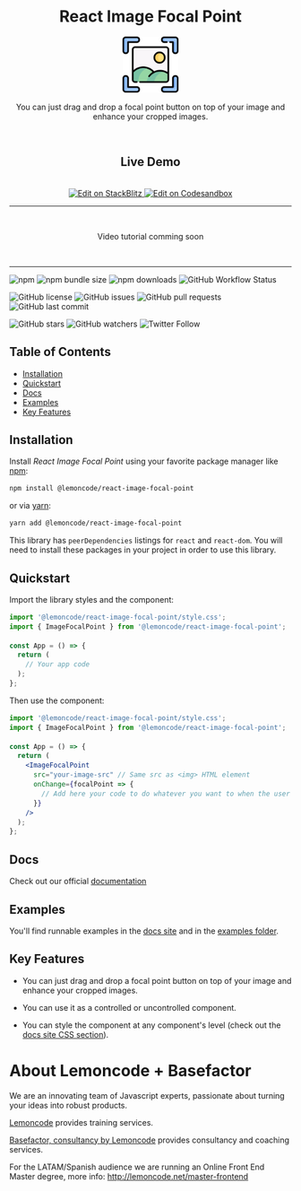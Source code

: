 <div align="center">
  <h1>React Image Focal Point</h1>
  <a href="https://lemoncode.github.io/react-image-focal-point">
    <img
      height="100"
      width="100"
      alt="logo"
      src="https://raw.githubusercontent.com/lemoncode/react-image-focal-point/develop/website/static/img/logo.svg"
    />
  </a>
  <p>You can just drag and drop a focal point button on top of your image and enhance your cropped images.</p>

  <br/>

  <h2>Live Demo</h2>
  <br/>
  <a target="_blank" href="https://stackblitz.com/github/Lemoncode/react-image-focal-point/tree/main/examples/basic">
  <img
    src="https://developer.stackblitz.com/img/open_in_stackblitz.svg"
    alt="Edit on StackBlitz"
    title="Edit on StackBlitz"
    height="36"
  />
</a> <a target="_blank" href="https://codesandbox.io/s/github/Lemoncode/react-image-focal-point/tree/main/examples/basic">
  <img
    src="https://codesandbox.io/static/img/play-codesandbox.svg"
    alt="Edit on Codesandbox"
    title="Edit on Codesandbox"
    height="36"
    />
  </a>

<br />

<hr />

<br />

Video tutorial comming soon

<br />

</div>

<hr />


<!-- https://github.com/badges/shields -->

![npm](https://img.shields.io/npm/v/@lemoncode/react-image-focal-point?style=plastic) ![npm bundle size](https://img.shields.io/bundlephobia/min/@lemoncode/react-image-focal-point?style=plastic) ![npm downloads](https://img.shields.io/npm/dw/@lemoncode/react-image-focal-point?style=plastic) ![GitHub Workflow Status](https://img.shields.io/github/actions/workflow/status/lemoncode/react-image-focal-point/ci.yml?branch=develop&style=plastic)

![GitHub license](https://img.shields.io/github/license/lemoncode/react-image-focal-point?style=plastic)  ![GitHub issues](https://img.shields.io/github/issues/lemoncode/react-image-focal-point?style=plastic) ![GitHub pull requests](https://img.shields.io/github/issues-pr/lemoncode/react-image-focal-point?style=plastic) ![GitHub last commit](https://img.shields.io/github/last-commit/lemoncode/react-image-focal-point?style=plastic)

![GitHub stars](https://img.shields.io/github/stars/lemoncode/react-image-focal-point?style=social) ![GitHub watchers](https://img.shields.io/github/watchers/lemoncode/react-image-focal-point?style=social) ![Twitter Follow](https://img.shields.io/twitter/follow/lemoncoders?style=social)

## Table of Contents

- [Installation](#installation)
- [Quickstart](#quickstart)
- [Docs](#docs)
- [Examples](#examples)
- [Key Features](#key-features)

## Installation

Install _React Image Focal Point_ using your favorite package manager like [npm](https://www.npmjs.com/):

```bash
npm install @lemoncode/react-image-focal-point

```

or via [yarn](https://classic.yarnpkg.com/lang/en/):

```bash
yarn add @lemoncode/react-image-focal-point

```

This library has `peerDependencies` listings for `react` and `react-dom`. You will need to install these packages in your project in order to use this library.

## Quickstart

Import the library styles and the component:

```jsx
import '@lemoncode/react-image-focal-point/style.css';
import { ImageFocalPoint } from '@lemoncode/react-image-focal-point';

const App = () => {
  return (
    // Your app code
  );
};

```

Then use the component:

```jsx
import '@lemoncode/react-image-focal-point/style.css';
import { ImageFocalPoint } from '@lemoncode/react-image-focal-point';

const App = () => {
  return (
    <ImageFocalPoint
      src="your-image-src" // Same src as <img> HTML element
      onChange={focalPoint => {
        // Add here your code to do whatever you want to when the user drags on the focal point
      }}
    />
  );
};
```

## Docs

Check out our official [documentation](https://lemoncode.github.io/react-image-focal-point)

## Examples

You'll find runnable examples in the [docs site](https://lemoncode.github.io/react-image-focal-point/docs/examples/basic) and in the [examples folder](https://github.com/Lemoncode/react-image-focal-point/tree/main/examples).

## Key Features

- You can just drag and drop a focal point button on top of your image and enhance your cropped images.

- You can use it as a controlled or uncontrolled component.

- You can style the component at any component's level (check out the [docs site CSS section](https://lemoncode.github.io/react-image-focal-point/docs/api/image-focal-point#classesprops)).

# About Lemoncode + Basefactor

We are an innovating team of Javascript experts, passionate about turning your ideas into robust products.

[Lemoncode](http://lemoncode.net/services/en/#en-home) provides training services.

[Basefactor, consultancy by Lemoncode](http://www.basefactor.com) provides consultancy and coaching services.

For the LATAM/Spanish audience we are running an Online Front End Master degree, more info: http://lemoncode.net/master-frontend
